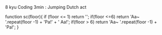 8 kyu
Coding 3min : Jumping Dutch act

function sc(floor){
  if (floor <= 1) return '';
  if(floor <=6) return 'Aa~ '.repeat(floor -1) +  'Pa!' + ' Aa!';
  if(floor > 6) return 'Aa~ '.repeat(floor -1) + 'Pa!';
}
